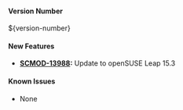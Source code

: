 #### Version Number
${version-number}

#### New Features
- **[SCMOD-13988](https://portal.digitalsafe.net/browse/SCMOD-13988):** Update to openSUSE Leap 15.3

#### Known Issues
- None
